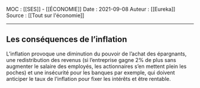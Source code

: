 MOC : [[SES]] - [[ÉCONOMIE]]
Date : 2021-09-08
Auteur : [[Eureka]]
Source : [[Tout sur l'économie]]
***

## Les conséquences de l’inflation
L’inflation provoque une diminution du pouvoir de l’achat des épargnants, une redistribution des revenus (si l’entreprise gagne 2% de plus sans augmenter le salaire des employés, les actionnaires s’en mettent plein les poches) et une insécurité pour les banques par exemple, qui doivent anticiper le taux de l’inflation pour fixer les intérêts et être rentable.